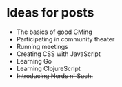# Ideas for posts

* The basics of good GMing
* Participating in community theater
* Running meetings
* Creating CSS with JavaScript
* Learning Go
* Learning ClojureScript
* ~~Introducing Nerds n' Such.~~
